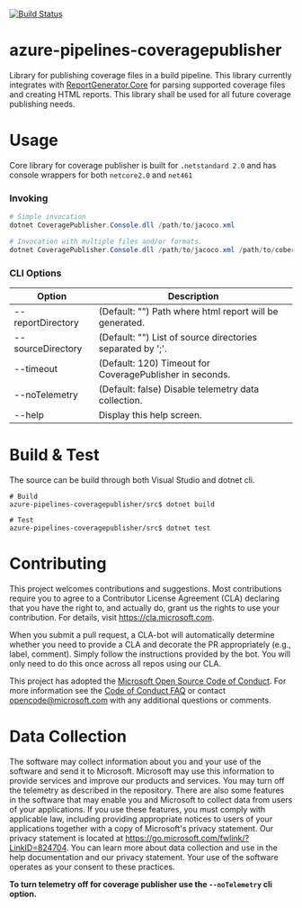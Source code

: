 [![Build Status](https://dev.azure.com/mseng/AzureDevOps/_apis/build/status/Teams/AutomatedTesting/microsoft.azure-pipelines-coveragepublisher?branchName=master)](https://dev.azure.com/mseng/AzureDevOps/_build/latest?definitionId=8880&branchName=master)

# azure-pipelines-coveragepublisher

Library for publishing coverage files in a build pipeline. This library currently integrates with [ReportGenerator.Core](https://www.nuget.org/packages/ReportGenerator.Core/) for parsing supported coverage files and creating HTML reports. This library shall be used for all future coverage publishing needs.
<br/>

# Usage

Core library for coverage publisher is built for `.netstandard 2.0` and has console wrappers for both `netcore2.0` and `net461`

### Invoking

```ps1
# Simple invocation
dotnet CoveragePublisher.Console.dll /path/to/jacoco.xml

# Invocation with multiple files and/or formats.
dotnet CoveragePublisher.Console.dll /path/to/jacoco.xml /path/to/cobertura.xml
```

### CLI Options

| Option                | Description                                                |
| --------------------- | ---------------------------------------------------------- |
| --reportDirectory     | (Default: "") Path where html report will be generated.    |
| --sourceDirectory     | (Default: "") List of source directories separated by ';'. |
| --timeout             | (Default: 120) Timeout for CoveragePublisher in seconds.   |
| --noTelemetry         | (Default: false) Disable telemetry data collection.        |
| --help                | Display this help screen.                                  |

# Build & Test

The source can be build through both Visual Studio and dotnet cli.

```
# Build
azure-pipelines-coveragepublisher/src$ dotnet build

# Test
azure-pipelines-coveragepublisher/src$ dotnet test
```

# Contributing

This project welcomes contributions and suggestions.  Most contributions require you to agree to a
Contributor License Agreement (CLA) declaring that you have the right to, and actually do, grant us
the rights to use your contribution. For details, visit https://cla.microsoft.com.

When you submit a pull request, a CLA-bot will automatically determine whether you need to provide
a CLA and decorate the PR appropriately (e.g., label, comment). Simply follow the instructions
provided by the bot. You will only need to do this once across all repos using our CLA.

This project has adopted the [Microsoft Open Source Code of Conduct](https://opensource.microsoft.com/codeofconduct/).
For more information see the [Code of Conduct FAQ](https://opensource.microsoft.com/codeofconduct/faq/) or
contact [opencode@microsoft.com](mailto:opencode@microsoft.com) with any additional questions or comments.

# Data Collection

The software may collect information about you and your use of the software and send it to Microsoft. Microsoft may use this information to provide services and improve our products and services. You may turn off the telemetry as described in the repository. There are also some features in the software that may enable you and Microsoft to collect data from users of your applications. If you use these features, you must comply with applicable law, including providing appropriate notices to users of your applications together with a copy of Microsoft's privacy statement. Our privacy statement is located at https://go.microsoft.com/fwlink/?LinkID=824704. You can learn more about data collection and use in the help documentation and our privacy statement. Your use of the software operates as your consent to these practices.

**To turn telemetry off for coverage publisher use the `--noTelemetry` cli option.**
